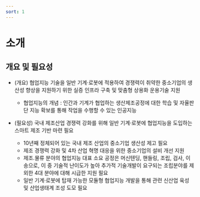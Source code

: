 ```yaml
---
sort: 1
---
```


# 소개

## 개요 및 필요성

- (개요) 협업지능 기술을 일반 기계·로봇에 적용하여 경쟁력이 취약한 중소기업의 생산성 향상을 지원하기 위한 실증 인프라 구축 및 맞춤형 상용화 운용기술 지원
  - 협업지능의 개념 : 인간과 기계가 협업하는 생산제조공정에 대한 학습 및 자율판단 지능 확보를 통해 작업을 수행할 수 있는 인공지능

- (필요성) 국내 제조산업 경쟁력 강화를 위해 일반 기계·로봇에 협업지능을 도입하는 스마트 제조 기반 마련 필요
  - 10년째 정체되어 있는 국내 제조 산업의 중소기업 생산성 제고 필요
  - 제조 경쟁력 강화 및 4차 산업 혁명 대응을 위한 중소기업의 설비 개선 지원
  - 제조․물류 분야의 협업지능 대표 소요 공정은 머신텐딩, 핸들링, 조립, 검사, 이송으로, 이 중 기술적 난이도가 높아 추가적 기술개발이 요구되는 조립분야를 제외한 4대 분야에 대해 시급한 지원 필요
  - 일반 기계·로봇에 탑재 가능한 모듈형 협업지능 개발을 통해 관련 신산업 육성 및 산업생태계 조성 도모 필요
